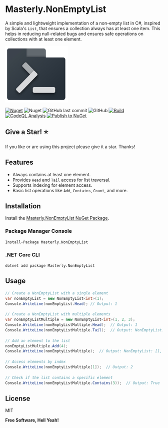 # Masterly.NonEmptyList
A simple and lightweight implementation of a non-empty list in C#, inspired by Scala's `List`, that ensures a collection always has at least one item. This helps in reducing null-related bugs and ensures safe operations on collections with at least one element.

<img src="https://raw.githubusercontent.com/a7mdfre7at/Masterly.NonEmptyList/master/repo_image.png" width="200" height="180">

[![Nuget](https://img.shields.io/nuget/v/Masterly.NonEmptyList?style=flat-square)](https://www.nuget.org/packages/Masterly.NonEmptyList) ![Nuget](https://img.shields.io/nuget/dt/Masterly.NonEmptyList?style=flat-square) ![GitHub last commit](https://img.shields.io/github/last-commit/a7mdfre7at/Masterly.NonEmptyList?style=flat-square) ![GitHub](https://img.shields.io/github/license/a7mdfre7at/Masterly.NonEmptyList?style=flat-square) [![Build](https://github.com/a7mdfre7at/Masterly.NonEmptyList/actions/workflows/build.yml/badge.svg?branch=master)](https://github.com/a7mdfre7at/Masterly.NonEmptyList/actions/workflows/build.yml) [![CodeQL Analysis](https://github.com/a7mdfre7at/Masterly.NonEmptyList/actions/workflows/codeql.yml/badge.svg?branch=master)](https://github.com/a7mdfre7at/Masterly.NonEmptyList/actions/workflows/codeql.yml) [![Publish to NuGet](https://github.com/a7mdfre7at/Masterly.NonEmptyList/actions/workflows/publish.yml/badge.svg?branch=master)](https://github.com/a7mdfre7at/Masterly.NonEmptyList/actions/workflows/publish.yml)


## Give a Star! :star:

If you like or are using this project please give it a star. Thanks!

## Features

- Always contains at least one element.
- Provides `Head` and `Tail` access for list traversal.
- Supports indexing for element access.
- Basic list operations like `Add`, `Contains`, `Count`, and more.

## Installation

Install the [Masterly.NonEmptyList NuGet Package](https://www.nuget.org/packages/Masterly.NonEmptyList).

### Package Manager Console

```
Install-Package Masterly.NonEmptyList
```

### .NET Core CLI

```
dotnet add package Masterly.NonEmptyList
```


## Usage

````csharp
// Create a NonEmptyList with a single element
var nonEmptyList = new NonEmptyList<int>(1);
Console.WriteLine(nonEmptyList.Head); // Output: 1

// Create a NonEmptyList with multiple elements
var nonEmptyListMultiple = new NonEmptyList<int>(1, 2, 3);
Console.WriteLine(nonEmptyListMultiple.Head);  // Output: 1
Console.WriteLine(nonEmptyListMultiple.Tail);  // Output: NonEmptyList: [2, 3]

// Add an element to the list
nonEmptyListMultiple.Add(4);
Console.WriteLine(nonEmptyListMultiple);  // Output: NonEmptyList: [1, 2, 3, 4]

// Access elements by index
Console.WriteLine(nonEmptyListMultiple[1]);  // Output: 2

// Check if the list contains a specific element
Console.WriteLine(nonEmptyListMultiple.Contains(3));  // Output: True
````

## License

MIT

**Free Software, Hell Yeah!**
